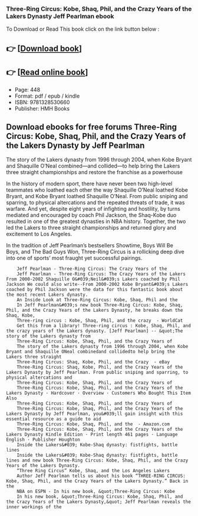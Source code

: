 ### Three-Ring Circus: Kobe, Shaq, Phil, and the Crazy Years of the Lakers Dynasty Jeff Pearlman ebook

To Download or Read This book click on the link button below :

## 👉  [**[Download book](http://filesbooks.info/download.php?group=book&from=github.com&id=579226&lnk=1079 "Download book")**]

## 👉  [**[Read online book](http://filesbooks.info/download.php?group=book&from=github.com&id=579226&lnk=1079 "Read online book")**]


* Page: 448
* Format: pdf / epub / kindle
* ISBN: 9781328530660
* Publisher: HMH Books



## Download ebooks for free forums Three-Ring Circus: Kobe, Shaq, Phil, and the Crazy Years of the Lakers Dynasty by Jeff Pearlman



The story of the Lakers dynasty from 1996 through 2004, when Kobe Bryant and Shaquille O’Neal combined—and collided—to help bring the Lakers three straight championships and restore the franchise as a powerhouse

 In the history of modern sport, there have never been two high-level teammates who loathed each other the way Shaquille O’Neal loathed Kobe Bryant, and Kobe Bryant loathed Shaquille O’Neal. From public sniping and sparring, to physical altercations and the repeated threats of trade, it was warfare. And yet, despite eight years of infighting and hostility, by turns mediated and encouraged by coach Phil Jackson, the Shaq-Kobe duo resulted in one of the greatest dynasties in NBA history. Together, the two led the Lakers to three straight championships and returned glory and excitement to Los Angeles. 

 In the tradition of Jeff Pearlman’s bestsellers Showtime, Boys Will Be Boys, and The Bad Guys Won, Three-Ring Circus is a rollicking deep dive into one of sports’ most fraught yet successful pairings. 


        Jeff Pearlman - Three-Ring Circus: The Crazy Years of the
        Jeff Pearlman - Three-Ring Circus: The Crazy Years of the Lakers From 2000-2002 Shaquille O&#039;Neil&#039;s Lakers coached by Phil Jackson We could also write--From 2000-2002 Kobe Bryant&#039;s Lakers coached by Phil Jackson were the data for this fantastic book about the most recent Lakers dynasty. ​
        An Inside Look at Three-Ring Circus: Kobe, Shaq, Phil and the
        In Jeff Pearlman&#039;s new book Three-Ring Circus: Kobe, Shaq, Phil, and the Crazy Years of the Lakers Dynasty, he breaks down the Shaq, Kobe, 
        Three-ring circus : Kobe, Shaq, Phil, and the crazy  - WorldCat
        Get this from a library! Three-ring circus : Kobe, Shaq, Phil, and the crazy years of the Lakers dynasty. [Jeff Pearlman] -- &quot;The story of the Lakers dynasty from 
        ‎Three-Ring Circus: Kobe, Shaq, Phil, and the Crazy Years of
        The story of the Lakers dynasty from 1996 through 2004, when Kobe Bryant and Shaquille ONeal combinedand collidedto help bring the Lakers three straight 
        Three-Ring Circus: Shaq, Kobe, Phil, and the Crazy  - eBay
        Three-Ring Circus: Shaq, Kobe, Phil, and the Crazy Years of the Lakers Dynasty by Jeff Pearlman. From public sniping and sparring, to physical altercations and 
        Three-Ring Circus: Kobe, Shaq, Phil, and the Crazy Years of
        Three-Ring Circus: Kobe, Shaq, Phil, and the Crazy Years of the Lakers Dynasty · Hardcover · Overview · Customers Who Bought This Item Also 
        ‎Three-Ring Circus: Kobe, Shaq, Phil, and the Crazy Years of
        Three-Ring Circus: Kobe, Shaq, Phil, and the Crazy Years of the Lakers Dynasty by Jeff Pearlman, you&#039;ll gain insight with this essential resource as a guide to aid 
        Three-Ring Circus: Kobe, Shaq, Phil, and the  - Amazon.com
        Three-Ring Circus: Kobe, Shaq, Phil, and the Crazy Years of the Lakers Dynasty Kindle Edition · Print length 461 pages · Language English · Publisher Houghton 
        Inside the Lakers&#039; Kobe-Shaq dynasty: fistfights, battle lines
        Inside the Lakers&#039; Kobe-Shaq dynasty: fistfights, battle lines and new book Three-Ring Circus: Kobe, Shaq, Phil, and the Crazy Years of the Lakers Dynasty.
        “Three Ring Circus” Kobe, Shaq, and the Los Angeles Lakers
        Author Jeff Pearlman tells us about his book “THREE-RING CIRCUS: Kobe, Shaq, Phil, and the Crazy Years of the Lakers Dynasty.” Back in the 
        NBA on ESPN - In his new book, &quot;Three-Ring Circus: Kobe
        In his new book, &quot;Three-Ring Circus: Kobe, Shaq, Phil, and the Crazy Years of the Lakers Dynasty,&quot; Jeff Pearlman reveals the inner workings of the
    




